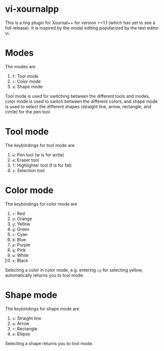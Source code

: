 # vi-xournalpp
This is a tiny plugin for Xournal++ for version >=1.1
(which has yet to see a full release).
It is inspired by the modal editing popularized
by the text editor vi. 

# Modes
The modes are

1. `t`: Tool mode
2. `c`: Color mode
3. `a`: Shape mode

Tool mode is used for switching between the different tools and modes,
color mode is used to switch between the different colors,
and shape mode is used to select the different shapes (straight line,
arrow, rectangle, and circle) for the pen tool.

# Tool mode
The keybindings for tool mode are

1. `w`: Pen tool (w is for write)
2. `e`: Eraser tool
3. `f`: Highlighter tool (f is for fat)
4. `s`: Selection tool

# Color mode
The keybindings for color mode are

1. `r`: Red
2. `o`: Orange
3. `y`: Yellow
4. `g`: Green
5. `c`: Cyan
6. `b`: Blue
7. `p`: Purple
8. `q`: Pink
9. `w`: White
10. `x`: Black

Selecting a color in color mode, 
e.g. entering `cy` for selecting yellow,
automatically returns you to tool mode.

# Shape mode
The keybindings for shape mode are

1. `s`: Straight line
2. `a`: Arrow
3. `r`: Rectangle
4. `e`: Ellipse

Selecting a shape returns you to tool mode.

